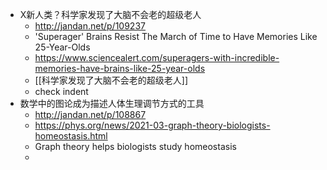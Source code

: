 - X新人类？科学家发现了大脑不会老的超级老人
	- http://jandan.net/p/109237
	- 'Superager' Brains Resist The March of Time to Have Memories Like 25-Year-Olds
	- https://www.sciencealert.com/superagers-with-incredible-memories-have-brains-like-25-year-olds
	- [[科学家发现了大脑不会老的超级老人]]
	- check indent
- 数学中的图论成为描述人体生理调节方式的工具
	- http://jandan.net/p/108867
	- https://phys.org/news/2021-03-graph-theory-biologists-homeostasis.html
	- Graph theory helps biologists study homeostasis
	-
